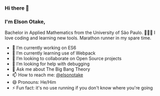 ### Hi there 👋

### I'm Elson Otake, 

Bachelor in Applied Mathematics from the University of São Paulo. 👨🏻‍💻 I love coding and learning new tools. Marathon runner in my spare time. 

- 🔭 I’m currently working on ES6
- 🌱 I’m currently learning use of Webpack
- 👯 I’m looking to collaborate on Open Source projects
- 🤔 I’m looking for help with debugging
- 💬 Ask me about The Big Bang Theory
- 📫 How to reach me: [@elsonotake](https://twitter.com/elsonotake)
- 😄 Pronouns: He/Him
- ⚡ Fun fact: it's no use running if you don't know where you're going

